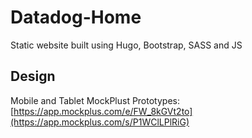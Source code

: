 # Datadog-Home
Static website built using Hugo, Bootstrap, SASS and JS

## Design
Mobile and Tablet MockPlust Prototypes:
[https://app.mockplus.com/e/FW_8kGVt2to](https://app.mockplus.com/s/P1WClLPlRiG)
